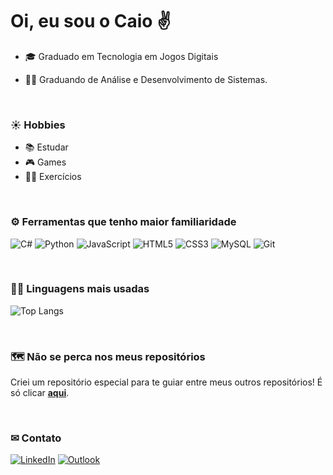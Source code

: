 # Oi, eu sou o Caio ✌

- 🎓 Graduado em Tecnologia em Jogos Digitais
- 👨‍🎓 Graduando de Análise e Desenvolvimento de Sistemas.

  <br>

### ☀ Hobbies

- 📚 Estudar
- 🎮 Games
- 🏋️‍♀️ Exercícios

<br>

### ⚙ Ferramentas que tenho maior familiaridade

![C#](https://img.shields.io/badge/c%23-%23239120.svg?style=for-the-badge&logo=c-sharp&logoColor=white)
![Python](https://img.shields.io/badge/python-3670A0?style=for-the-badge&logo=python&logoColor=ffdd54)
![JavaScript](https://img.shields.io/badge/javascript-%23323330.svg?style=for-the-badge&logo=javascript&logoColor=%23F7DF1E)
![HTML5](https://img.shields.io/badge/html5-%23E34F26.svg?style=for-the-badge&logo=html5&logoColor=white)
![CSS3](https://img.shields.io/badge/css3-%231572B6.svg?style=for-the-badge&logo=css3&logoColor=white)
![MySQL](https://img.shields.io/badge/mysql-%2300f.svg?style=for-the-badge&logo=mysql&logoColor=white)
![Git](https://img.shields.io/badge/git-%23F05033.svg?style=for-the-badge&logo=git&logoColor=white)

<br>

### 👨‍💻 Linguagens mais usadas

![Top Langs](https://github-readme-stats-git-masterrstaa-rickstaa.vercel.app/api/top-langs/?username=caioverri&layout=compact&bg_color=000&border_color=30A3DC&title_color=E94D5F&text_color=FFF)

<br>

### 🗺 Não se perca nos meus repositórios
Criei um repositório especial para te guiar entre meus outros repositórios! É só clicar **[aqui](https://github.com/caioverri/mapa-guia)**.

<br>

### ✉ Contato
[![LinkedIn](https://img.shields.io/badge/linkedin-%230077B5.svg?style=for-the-badge&logo=linkedin&logoColor=white)](https://www.linkedin.com/in/caioverridelima/)
[![Outlook](https://img.shields.io/badge/Microsoft_Outlook-0078D4?style=for-the-badge&logo=microsoft-outlook&logoColor=white)](mailto:caioverri@outlook.com)
